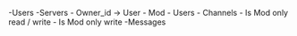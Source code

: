 -Users
-Servers
    - Owner_id -> User 
    - Mod
    - Users
    - Channels
        - Is Mod only read / write 
        - Is Mod only write 
        -Messages